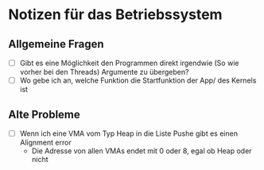 # Notizen für das Betriebssystem

## Allgemeine Fragen
- [ ] Gibt es eine Möglichkeit den Programmen direkt irgendwie (So wie vorher bei den Threads) Argumente zu übergeben?
- [ ] Wo gebe ich an, welche Funktion die Startfunktion der App/ des Kernels ist

## Alte Probleme
- [ ] Wenn ich eine VMA vom Typ Heap in die Liste Pushe gibt es einen Alignment error
  - Die Adresse von allen VMAs endet mit 0 oder 8, egal ob Heap oder nicht
 